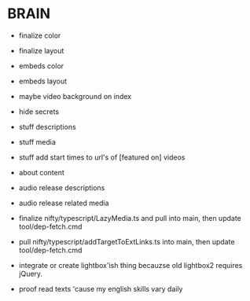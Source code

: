 # BRAIN

- finalize color
- finalize layout

- embeds color
- embeds layout

- maybe video background on index
- hide secrets

- stuff descriptions
- stuff media
- stuff add start times to url's of [featured on] videos

- about content

- audio release descriptions
- audio release related media

- finalize nifty/typescript/LazyMedia.ts and pull into main, then update tool/dep-fetch.cmd
- pull nifty/typescript/addTargetToExtLinks.ts into main, then update tool/dep-fetch.cmd

- integrate or create lightbox'ish thing becauzse old lightbox2 requires jQuery.

- proof read texts 'cause my english skills vary daily
